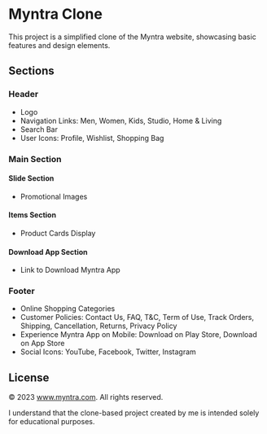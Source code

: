 # Myntra Clone

This project is a simplified clone of the Myntra website, showcasing basic features and design elements.

## Sections

### Header

- Logo
- Navigation Links: Men, Women, Kids, Studio, Home & Living
- Search Bar
- User Icons: Profile, Wishlist, Shopping Bag

### Main Section

#### Slide Section

- Promotional Images

#### Items Section

- Product Cards Display

#### Download App Section

- Link to Download Myntra App

### Footer

- Online Shopping Categories
- Customer Policies: Contact Us, FAQ, T&C, Term of Use, Track Orders, Shipping, Cancellation, Returns, Privacy Policy
- Experience Myntra App on Mobile: Download on Play Store, Download on App Store
- Social Icons: YouTube, Facebook, Twitter, Instagram

## License

© 2023 www.myntra.com. All rights reserved.

I understand that the clone-based project created by me is intended solely for educational purposes.
